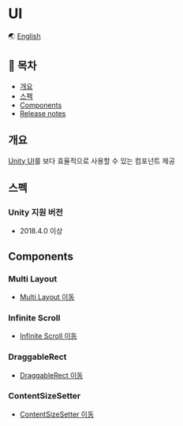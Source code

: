 # UI

🌏 [English](README.en.md)

## 🚩 목차

* [개요](#개요)
* [스펙](#스펙)
* [Components](#components)
* [Release notes](./ReleaseNotes.md)


## 개요

[Unity UI](https://docs.unity3d.com/Manual/com.unity.ugui.html)를 보다 효율적으로 사용할 수 있는 컴포넌트 제공

## 스펙

### Unity 지원 버전

* 2018.4.0 이상

## Components

### Multi Layout

* [Multi Layout 이동](MultiLayout/README.md)

### Infinite Scroll

* [Infinite Scroll 이동](InfiniteScroll/README.md)

### DraggableRect

* [DraggableRect 이동](DraggableRect/README.md)

### ContentSizeSetter

* [ContentSizeSetter 이동](ContentSizeSetter/README.md)

